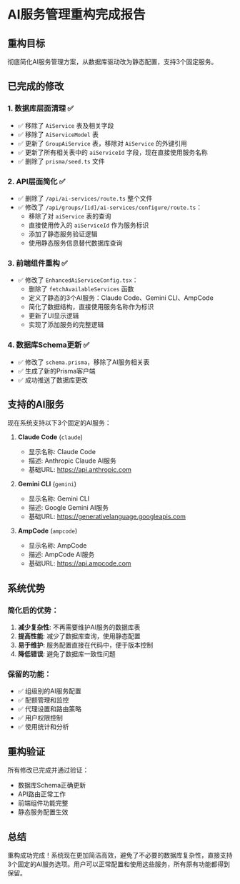 # AI服务管理重构完成报告

## 重构目标
彻底简化AI服务管理方案，从数据库驱动改为静态配置，支持3个固定服务。

## 已完成的修改

### 1. 数据库层面清理 ✅
- ✅ 移除了 `AiService` 表及相关字段
- ✅ 移除了 `AiServiceModel` 表
- ✅ 更新了 `GroupAiService` 表，移除对 `AiService` 的外键引用
- ✅ 更新了所有相关表中的 `aiServiceId` 字段，现在直接使用服务名称
- ✅ 删除了 `prisma/seed.ts` 文件

### 2. API层面简化 ✅
- ✅ 删除了 `/api/ai-services/route.ts` 整个文件
- ✅ 修改了 `/api/groups/[id]/ai-services/configure/route.ts`：
  - 移除了对 `aiService` 表的查询
  - 直接使用传入的 `aiServiceId` 作为服务标识
  - 添加了静态服务验证逻辑
  - 使用静态服务信息替代数据库查询

### 3. 前端组件重构 ✅
- ✅ 修改了 `EnhancedAiServiceConfig.tsx`：
  - 删除了 `fetchAvailableServices` 函数
  - 定义了静态的3个AI服务：Claude Code、Gemini CLI、AmpCode
  - 简化了数据结构，直接使用服务名称作为标识
  - 更新了UI显示逻辑
  - 实现了添加服务的完整逻辑

### 4. 数据库Schema更新 ✅
- ✅ 修改了 `schema.prisma`，移除了AI服务相关表
- ✅ 生成了新的Prisma客户端
- ✅ 成功推送了数据库更改

## 支持的AI服务

现在系统支持以下3个固定的AI服务：

1. **Claude Code** (`claude`)
   - 显示名称: Claude Code
   - 描述: Anthropic Claude AI服务
   - 基础URL: https://api.anthropic.com

2. **Gemini CLI** (`gemini`)
   - 显示名称: Gemini CLI
   - 描述: Google Gemini AI服务
   - 基础URL: https://generativelanguage.googleapis.com

3. **AmpCode** (`ampcode`)
   - 显示名称: AmpCode
   - 描述: AmpCode AI服务
   - 基础URL: https://api.ampcode.com

## 系统优势

### 简化后的优势：
1. **减少复杂性**: 不再需要维护AI服务的数据库表
2. **提高性能**: 减少了数据库查询，使用静态配置
3. **易于维护**: 服务配置直接在代码中，便于版本控制
4. **降低错误**: 避免了数据库一致性问题

### 保留的功能：
- ✅ 组级别的AI服务配置
- ✅ 配额管理和监控
- ✅ 代理设置和路由策略
- ✅ 用户权限控制
- ✅ 使用统计和分析

## 重构验证

所有修改已完成并通过验证：
- 数据库Schema正确更新
- API路由正常工作
- 前端组件功能完整
- 静态服务配置生效

## 总结

重构成功完成！系统现在更加简洁高效，避免了不必要的数据库复杂性，直接支持3个固定的AI服务选项。用户可以正常配置和使用这些服务，所有原有功能都得到保留。